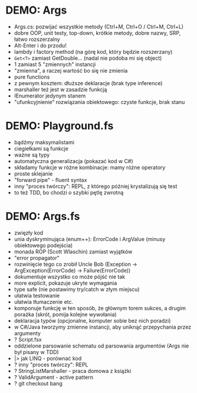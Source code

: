 # DEMO: Args

- Args.cs: pozwijać wszystkie metody (Ctrl+M, Ctrl+O	 / Ctrl+M, Ctrl+L)
- dobre OOP, unit testy, top-down, krótkie metody, dobre nazwy, SRP, łatwo rozszerzalny
- Alt-Enter i do przodu!
- lambdy i factory method (na górę kod, który będzie rozszerzany)
- ``Get<T>`` zamiast GetDouble... (nadal nie podoba mi się object)
- 1 zamiast 5 "zmiennych" instancji
- "zmienna", a raczej wartość bo się nie zmienia
- pure functions
- z pewnym kosztem: dłuższe deklaracje (brak type inference)
- marshaller też jest w zasadzie funkcją
- IEnumerator jedynym stanem
- "ufunkcyjnienie" rozwiązania obiektowego: czyste funkcje, brak stanu

# DEMO: Playground.fs

- bądźmy maksymalistami
- ciegiełkami są funkcje
- ważne są typy
- automatyczna generalizacja (pokazać kod w C#)
- składamy funkcje w różne kombinacje: mamy różne operatory
- proste sklejanie
- "forward pipe" - fluent syntax
- inny "proces twórczy": REPL, z którego później krystalizują się test
- to też TDD, bo chodzi o szybki pętlę zwrotną

# DEMO: Args.fs

- zwięzły kod
- unia dyskryminująca (enum++): ErrorCode i ArgValue (minusy obiektowego podejścia)
- monada ROP (Scott Wlaschin) zamiast wyjątków
 - "error propagator"
 - rozwinięcie tego co zrobił Uncle Bob (Exception -> ArgException(ErrorCode) -> Failure(ErrorCode))
 - dokumentuje wszystko co może pójść nie tak
 - more explicit, pokazuje ukryte wymagania
 - type safe (nie postawimy try/catch w złym miejscu)
 - ułatwia testowanie
 - ułatwia tłumaczenie etc.
- komponuje funkcję w ten sposób, że głównym torem sukces, a drugim porażka (skrót, pomija kolejne wywołania)
- deklaracja typów (opcjonalne, komputer sobie bez nich poradzi)
 - w C#/Java tworzymy zmienne instancji, aby uniknąć przepychania przez argumenty
- ? Script.fsx
- oddzielone parsowanie schematu od parsowania argumentów (Args nie był pisany w TDD)
- |> jak LINQ - porównać kod
- ? inny "proces twórczy": REPL
- ? StringListMarshaller - praca domowa z książki
- ? ValidArgument - active pattern
- ? git checkout bang
